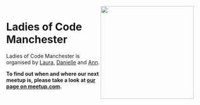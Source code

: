 <img align="right" width="250px" src="https://cloud.githubusercontent.com/assets/8995723/12703902/58324a9e-c846-11e5-9f8f-49326881efaf.gif">

# Ladies of Code Manchester

Ladies of Code Manchester is organised by [Laura](https://twitter.com/lauraionescu1), [Danielle](https://twitter.com/MrsDHW) and [Ann](https://uk.linkedin.com/in/ann-ledwith-113667a9).

**To find out when and where our next meetup is, please take a look at [our page on meetup.com](http://www.meetup.com/Ladies-of-Code-Manchester).**
